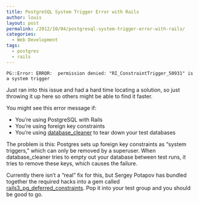 ```yaml
---
title: PostgreSQL System Trigger Error with Rails
author: louis
layout: post
permalink: /2012/10/04/postgresql-system-trigger-error-with-rails/
categories:
  - Web Development
tags:
  - postgres
  - rails
---
```

`PG::Error: ERROR:  permission denied: "RI_ConstraintTrigger_50931" is a system trigger`

Just ran into this issue and had a hard time locating a solution, so just throwing it up here so others might be able to find it faster.

You might see this error message if:

*   You&#8217;re using PostgreSQL with Rails
*   You&#8217;re using foreign key constraints
*   You&#8217;re using <a href="https://github.com/bmabey/database_cleaner" onclick="javascript:_gaq.push(['_trackEvent','outbound-article','http://github.com']);">database_cleaner</a> to tear down your test databases

The problem is this: Postgres sets up foreign key constraints as &#8220;system triggers,&#8221; which can only be removed by a superuser. When database_cleaner tries to empty out your database between test runs, it tries to remove these keys, which causes the failure.

Currently there isn&#8217;t a &#8220;real&#8221; fix for this, but Sergey Potapov has bundled together the required hacks into a gem called <a href="https://github.com/greyblake/rails3_pg_deferred_constraints" onclick="javascript:_gaq.push(['_trackEvent','outbound-article','http://github.com']);">rails3_pg_deferred_constraints</a>. Pop it into your test group and you should be good to go.